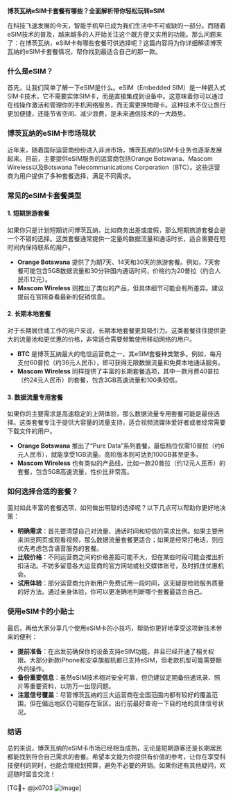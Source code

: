 **博茨瓦纳eSIM卡套餐有哪些？全面解析带你轻松玩转eSIM**

在科技飞速发展的今天，智能手机早已成为我们生活中不可或缺的一部分。而随着eSIM技术的普及，越来越多的人开始关注这个既方便又实用的功能。那么问题来了：在博茨瓦纳，eSIM卡有哪些套餐可供选择呢？这篇内容将为你详细解读博茨瓦纳的eSIM卡套餐情况，帮你找到最适合自己的那一款。

### 什么是eSIM？

首先，让我们简单了解一下eSIM是什么。eSIM（Embedded SIM）是一种嵌入式SIM卡技术，它不需要实体SIM卡，而是直接集成到设备中。这意味着你可以通过在线操作激活和管理你的手机网络服务，而无需更换物理卡。这种技术不仅让旅行更加便捷，还能节省空间、减少浪费，是未来通信技术的一大趋势。

### 博茨瓦纳的eSIM卡市场现状

近年来，随着国际运营商纷纷进入非洲市场，博茨瓦纳的eSIM卡业务也逐渐发展起来。目前，主要提供eSIM服务的运营商包括Orange Botswana、Mascom Wireless以及Botswana Telecommunications Corporation（BTC）。这些运营商为用户提供了多种套餐选择，满足不同需求。

### 常见的eSIM卡套餐类型

#### 1. 短期旅游套餐

如果你只是计划短期访问博茨瓦纳，比如商务出差或度假，那么短期旅游套餐会是一个不错的选择。这类套餐通常提供一定量的数据流量和通话时长，适合需要在短时间内保持联系的用户。

- **Orange Botswana** 提供了为期7天、14天和30天的旅游套餐。例如，7天套餐可能包含5GB数据流量和30分钟国内通话时间，价格约为20普拉（约合人民币12元）。
- **Mascom Wireless** 则推出了类似的产品，但具体细节可能会有所差异。建议提前在官网查看最新的促销信息。

#### 2. 长期本地套餐

对于长期居住或工作的用户来说，长期本地套餐更具吸引力。这类套餐往往提供更大的流量池和更优惠的价格，非常适合需要频繁使用移动网络的用户。

- **BTC** 是博茨瓦纳最大的电信运营商之一，其eSIM套餐种类繁多。例如，每月支付60普拉（约36元人民币），即可获得无限数据流量和免费本地通话服务。
- **Mascom Wireless** 同样提供了丰富的长期套餐选项，其中一款月费40普拉（约24元人民币）的套餐，包含3GB高速流量和100条短信。

#### 3. 数据流量专用套餐

如果你的主要需求是高速稳定的上网体验，那么数据流量专用套餐可能是最佳选择。这类套餐专注于提供大容量的流量支持，适合视频流媒体爱好者或者经常需要下载文件的用户。

- **Orange Botswana** 推出了“Pure Data”系列套餐，最低档位仅需10普拉（约6元人民币），就能享受1GB流量。高阶版本则可达到100GB甚至更多。
- **Mascom Wireless** 也有类似的产品线，比如一款20普拉（约12元人民币）的套餐，包含5GB高速流量，性价比非常高。

### 如何选择合适的套餐？

面对如此丰富的套餐选项，如何做出明智的选择呢？以下几点可以帮助你更好地决策：

- **明确需求**：首先要清楚自己对流量、通话时间和短信的需求比例。如果主要用来浏览网页或观看视频，那么数据流量套餐更适合；如果是经常打电话，则应优先考虑包含语音服务的套餐。
- **比较价格**：不同运营商之间的价格差距可能不大，但在某些时段可能会推出折扣活动。不妨多留意各大运营商的官方网站或社交媒体账号，及时抓住优惠机会。
- **试用体验**：部分运营商允许新用户免费试用一段时间，这无疑是检验服务质量的好方法。通过亲身体验，你可以更准确地判断哪个套餐最适合自己。

### 使用eSIM卡的小贴士

最后，再给大家分享几个使用eSIM卡的小技巧，帮助你更好地享受这项新技术带来的便利：

- **提前准备**：在出发前确保你的设备支持eSIM功能，并且已经开通了相关权限。大部分新款iPhone和安卓旗舰机都已支持eSIM，但老款机型可能需要额外的操作。
- **备份重要信息**：虽然eSIM技术相对安全可靠，但仍建议定期备份通讯录、照片等重要资料，以防万一出现问题。
- **注意信号覆盖**：尽管博茨瓦纳的三大运营商在全国范围内都有较好的覆盖范围，但在偏远地区仍可能存在盲区。出行前最好查询一下目的地的具体信号状况。

### 结语

总的来说，博茨瓦纳的eSIM卡市场已经相当成熟，无论是短期游客还是长期居民都能找到符合自己需求的套餐。希望本文能为你提供有价值的参考，让你在享受科技便利的同时，也能合理规划预算，避免不必要的开销。如果你还有其他疑问，欢迎随时留言交流！

[TG💪+ @jx0703 ![Image](https://github.com/user-attachments/assets/dbca1d08-cadb-493c-b0ec-ad6f7a83f270)]